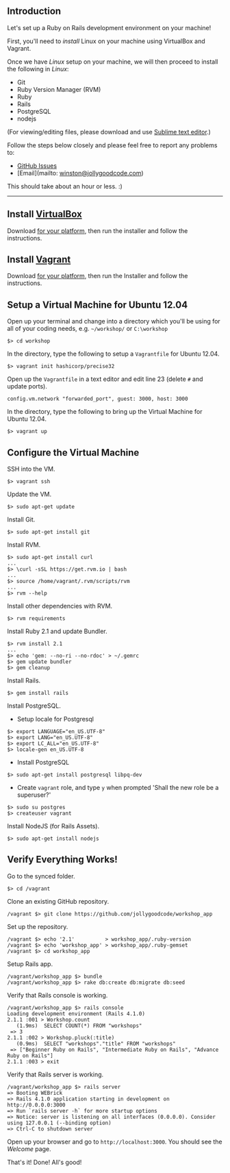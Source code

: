## Introduction

Let's set up a Ruby on Rails development environment on your machine!

First, you'll need to _install_ Linux on your machine using VirtualBox and Vagrant.

Once we have _Linux_ setup on your machine, we will then proceed to install the following in _Linux_:

- Git
- Ruby Version Manager (RVM)
- Ruby
- Rails
- PostgreSQL
- nodejs

(For viewing/editing files, please download and use [Sublime text editor](http://www.sublimetext.com/2).)

Follow the steps below closely and please feel free to report any problems to:

- [GitHub Issues](https://github.com/jollygoodcode/workshop_app/issues)
- [Email](mailto: winston@jollygoodcode.com)

This should take about an hour or less. :)

---

## Install [VirtualBox](https://www.virtualbox.org/)

Download [for your platform](https://www.virtualbox.org/wiki/Downloads ),
then run the installer and follow the instructions.

## Install [Vagrant](http://www.vagrantup.com/)

Download [for your platform](http://www.vagrantup.com/downloads.html),
then run the Installer and follow the instructions.

## Setup a Virtual Machine for Ubuntu 12.04

Open up your terminal and change into a directory which you'll be using for all of your coding needs, e.g. `~/workshop/` or `C:\workshop`

```
$> cd workshop
```

In the directory, type the following to setup a `Vagrantfile` for Ubuntu 12.04.

```
$> vagrant init hashicorp/precise32
```

Open up the `Vagrantfile` in a text editor and edit line 23 (delete `#` and update ports).

```
config.vm.network "forwarded_port", guest: 3000, host: 3000
```

In the directory, type the following to bring up the Virtual Machine for Ubuntu 12.04.

```
$> vagrant up
```

## Configure the Virtual Machine

SSH into the VM.

```
$> vagrant ssh
```

Update the VM.

```
$> sudo apt-get update
```

Install Git.

```
$> sudo apt-get install git
```

Install RVM.

```
$> sudo apt-get install curl
...
$> \curl -sSL https://get.rvm.io | bash
...
$> source /home/vagrant/.rvm/scripts/rvm
...
$> rvm --help
```

Install other dependencies with RVM.

```
$> rvm requirements
```

Install Ruby 2.1 and update Bundler.

```
$> rvm install 2.1
...
$> echo 'gem: --no-ri --no-rdoc' > ~/.gemrc
$> gem update bundler
$> gem cleanup
```

Install Rails.

```
$> gem install rails
```

Install PostgreSQL.

- Setup locale for Postgresql

```
$> export LANGUAGE="en_US.UTF-8"
$> export LANG="en_US.UTF-8"
$> export LC_ALL="en_US.UTF-8"
$> locale-gen en_US.UTF-8
```

- Install PostgreSQL

```
$> sudo apt-get install postgresql libpq-dev
```

- Create `vagrant` role, and type `y` when prompted 'Shall the new role be a superuser?'

```
$> sudo su postgres
$> createuser vagrant
```

Install NodeJS (for Rails Assets).

```
$> sudo apt-get install nodejs
```


## Verify Everything Works!

Go to the synced folder.

```
$> cd /vagrant
```

Clone an existing GitHub repository.

```
/vagrant $> git clone https://github.com/jollygoodcode/workshop_app
```

Set up the repository.

```
/vagrant $> echo '2.1'          > workshop_app/.ruby-version
/vagrant $> echo 'workshop_app' > workshop_app/.ruby-gemset
/vagrant $> cd workshop_app
```

Setup Rails app.

```
/vagrant/workshop_app $> bundle
/vagrant/workshop_app $> rake db:create db:migrate db:seed
```

Verify that Rails console is working.

```
/vagrant/workshop_app $> rails console
Loading development environment (Rails 4.1.0)
2.1.1 :001 > Workshop.count
   (1.9ms)  SELECT COUNT(*) FROM "workshops"
 => 3
2.1.1 :002 > Workshop.pluck(:title)
   (0.9ms)  SELECT "workshops"."title" FROM "workshops"
 => ["Beginner Ruby on Rails", "Intermediate Ruby on Rails", "Advance Ruby on Rails"]
2.1.1 :003 > exit
```

Verify that Rails server is working.

```
/vagrant/workshop_app $> rails server
=> Booting WEBrick
=> Rails 4.1.0 application starting in development on http://0.0.0.0:3000
=> Run `rails server -h` for more startup options
=> Notice: server is listening on all interfaces (0.0.0.0). Consider using 127.0.0.1 (--binding option)
=> Ctrl-C to shutdown server
```

Open up your browser and go to `http://localhost:3000`. You should see the _Welcome_ page.

That's it! Done! All's good!
